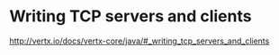 # Writing TCP servers and clients

http://vertx.io/docs/vertx-core/java/#_writing_tcp_servers_and_clients
